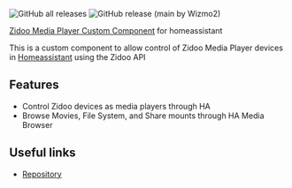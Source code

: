 ![GitHub all releases](https://img.shields.io/github/downloads/wizmo2/zidoo-player/total)
![GitHub release (main by Wizmo2)](https://img.shields.io/github/downloads/wizmo2/zidoo-player/1.2/total)

[Zidoo Media Player Custom Component](https://github.com/wizmo2/zidoo-player) for homeassistant

This is a custom component to allow control of Zidoo Media Player devices in [Homeassistant](https://home-assistant.io) using the Zidoo API

## Features

- Control Zidoo devices as media players through HA
- Browse Movies, File System, and Share mounts through HA Media Browser 

## Useful links

- [Repository](https://github.com/wizmo2/zidoo-player)
